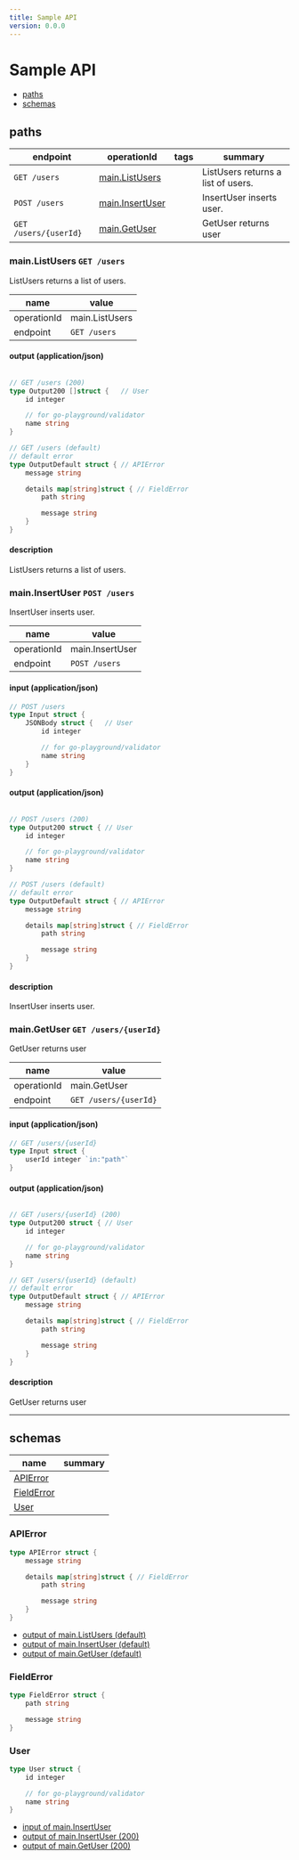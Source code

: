 ```yaml
---
title: Sample API
version: 0.0.0
---
```


# Sample API



- [paths](#paths)
- [schemas](#schemas)

## paths

| endpoint | operationId | tags | summary |
| --- | --- | --- | --- |
| `GET /users` | [main.ListUsers](#mainlistusers-get-users)  |  | ListUsers returns a list of users. |
| `POST /users` | [main.InsertUser](#maininsertuser-post-users)  |  | InsertUser inserts user. |
| `GET /users/{userId}` | [main.GetUser](#maingetuser-get-usersuserid)  |  | GetUser returns user |


### main.ListUsers `GET /users`

ListUsers returns a list of users.

| name | value | 
| --- | --- |
| operationId | main.ListUsers |
| endpoint | `GET /users` |



#### output (application/json)

```go

// GET /users (200)
type Output200 []struct {	// User
	id integer

	// for go-playground/validator
	name string
}

// GET /users (default)
// default error
type OutputDefault struct {	// APIError
	message string

	details map[string]struct {	// FieldError
		path string

		message string
	}
}
```

#### description

ListUsers returns a list of users.
### main.InsertUser `POST /users`

InsertUser inserts user.

| name | value | 
| --- | --- |
| operationId | main.InsertUser |
| endpoint | `POST /users` |


#### input (application/json)

```go
// POST /users
type Input struct {
	JSONBody struct {	// User
		id integer

		// for go-playground/validator
		name string
	}
}
```

#### output (application/json)

```go

// POST /users (200)
type Output200 struct {	// User
	id integer

	// for go-playground/validator
	name string
}

// POST /users (default)
// default error
type OutputDefault struct {	// APIError
	message string

	details map[string]struct {	// FieldError
		path string

		message string
	}
}
```

#### description

InsertUser inserts user.
### main.GetUser `GET /users/{userId}`

GetUser returns user

| name | value | 
| --- | --- |
| operationId | main.GetUser |
| endpoint | `GET /users/{userId}` |


#### input (application/json)

```go
// GET /users/{userId}
type Input struct {
	userId integer `in:"path"`
}
```

#### output (application/json)

```go

// GET /users/{userId} (200)
type Output200 struct {	// User
	id integer

	// for go-playground/validator
	name string
}

// GET /users/{userId} (default)
// default error
type OutputDefault struct {	// APIError
	message string

	details map[string]struct {	// FieldError
		path string

		message string
	}
}
```

#### description

GetUser returns user



----------------------------------------

## schemas

| name | summary |
| --- | --- |
| [APIError](#apierror) |  |
| [FieldError](#fielderror) |  |
| [User](#user) |  |



### APIError

```go
type APIError struct {
	message string

	details map[string]struct {	// FieldError
		path string

		message string
	}
}
```

- [output of main.ListUsers (default)](#mainlistusers-get-users)
- [output of main.InsertUser (default)](#maininsertuser-post-users)
- [output of main.GetUser (default)](#maingetuser-get-usersuserid)

### FieldError

```go
type FieldError struct {
	path string

	message string
}
```


### User

```go
type User struct {
	id integer

	// for go-playground/validator
	name string
}
```

- [input of main.InsertUser](#maininsertuser-post-users)
- [output of main.InsertUser (200)](#maininsertuser-post-users)
- [output of main.GetUser (200)](#maingetuser-get-usersuserid)